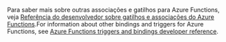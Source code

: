 <span data-ttu-id="eb8b3-101">Para saber mais sobre outras associações e gatilhos para Azure Functions, veja [Referência do desenvolvedor sobre gatilhos e associações do Azure Functions](../articles/azure-functions/functions-triggers-bindings.md).</span><span class="sxs-lookup"><span data-stu-id="eb8b3-101">For information about other bindings and triggers for Azure Functions, see [Azure Functions triggers and bindings developer reference](../articles/azure-functions/functions-triggers-bindings.md).</span></span>


